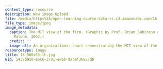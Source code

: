 ```yaml
---
content_type: resource
description: New image Upload
file: /media/https%3A/open-learning-course-data-rc.s3.amazonaws.com/15-566-information-technology-as-an-integrating-force-in-manufacturing-spring-2003/5437b910e6c63791e86bdacef36825d9_15-566s03-th.jpg
file_type: image/jpeg
image_metadata:
  caption: The MIT view of the firm. (Graphic by Prof. Brian Subirana and Prof. Thomas
    Malone, 2002.)
  credit: ''
  image-alt: An organizational chart demonstrating the MIT view of the firm.
resourcetype: Image
title: 15-566s03-th.jpg
uid: 5437b910-e6c6-3791-e86b-dacef36825d9
---
```

